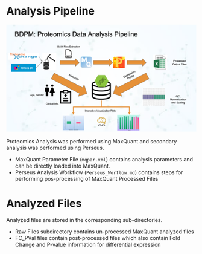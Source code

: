 # Analysis Pipeline

![BDPM Workflow](<BDPM Analysis Workflow.png>)

Proteomics Analysis was performed using MaxQuant and secondary analysis was performed using Perseus.

- MaxQuant Parameter File (`mqpar.xml`) contains analysis parameters and can be directly loaded into MaxQuant.
- Perseus Analysis Workflow (`Perseus_Worflow.md`) contains steps for performing pos-processing of MaxQuant Processed Files

# Analyzed Files
Analyzed files are stored in the corresponding sub-directories.
- Raw Files subdirectory contains un-processed MaxQuant analyzed files
- FC_PVal files contain post-processed files which also contain Fold Change and P-value information for differential expression